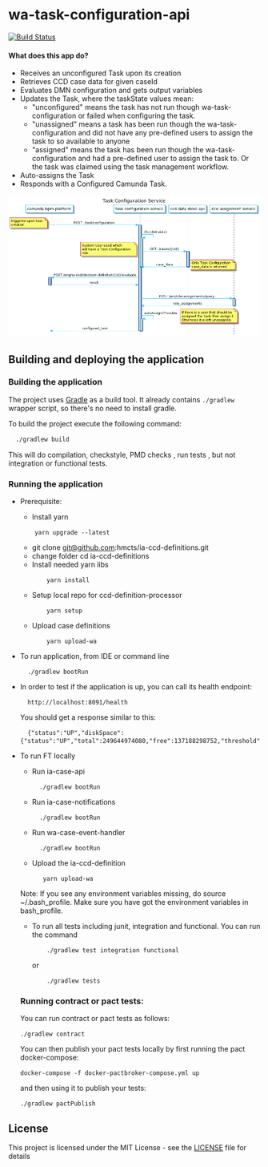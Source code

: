 # wa-task-configuration-api

[![Build Status](https://travis-ci.org/hmcts/wa-task-configuration-api.svg?branch=master)](https://travis-ci.org/hmcts/wa-task-configuration-api)

#### What does this app do?

- Receives an unconfigured Task upon its creation
- Retrieves CCD case data for given caseId
- Evaluates DMN configuration and gets output variables
- Updates the Task, where the taskState values mean:
  - "unconfigured" means the task has not run though wa-task-configuration or failed when configuring the task.
  - "unassigned"  means a task has been run though the wa-task-configuration and did not have any pre-defined users to assign the task to so available to anyone
  - "assigned"  means the task has been run though the wa-task-configuration and had a pre-defined user to assign the task to. Or the task was claimed using the task management workflow.
- Auto-assigns the Task
- Responds with a Configured Camunda Task.

<!--
    Sequence Diagram Source:
    http://www.plantuml.com/plantuml/uml/fLDDJnin43tZNp6Yb_QmxBaS4E6Z5H8LI84pcjYpkrQyzcAF4oBWlzVUR0A9qgHLSt9cthnvC_FsF31wZgqHZLO4bNCySIz2XAcs7Nfi8JIet5pR6jX7siZGSoGh2Lx5qSXxDxzqndcu8kh6qyM5YPJYafs_S5wHNsOL-kcaJztgYcwrfGDPbDFQksZL4l5bzFtgykg7E197z-XPIzsXvO5Zk_y6PfjftcWc0SFl5uM0DOsChYr8ianUl0l1cWt10uOfN3fRwJfwPEqiZCdFj2GXCB93oNg6JE2iw3uwmh74DlN3OjArHMUGA-VRuqq89-v2VkOkmf9x2oYbAXGo5e6Tfm8xlGNmpgHm26c2bYolQG03U0n2YDrwYhDz8k0Kxk_63wTGPb2v0UgtPnqJ6Afus2LxNTVaIK7id8LS1KDAUlge8wlwsgHhJ__3wdJrLKfrewvVTE3mxG0T56SxLvc8VbxdAIK62kMhrEfzvtZZHM1guJ4HGWoaiezaivfmhes11cS4kCirArW-rSdc5lemSVGMieIdh4y8HIjlxNVAMgdNTREIUcVDOfUA8Rrk0peChKbjY3fucPr-6Xm39TbQMoey1IuLIHrojQ9AMvs9ojUquv9cQ28oYM7uX8w6XNXxUplKFhjwtGpRSki32ELp9ByG6LKaz3woq_uaJv-A_zEL6DcDUhQRwjwbnyJGxYlTLC0DUSfNm6mfd_uZGsXSD0ecDE2MsaXbT7_L_B136FJww9bihWEbKARCreL7kwe--OS3zrlxuurNDQIUCaVF-xTsFIUhOcj-0m00

    See: https://plantuml.com/ docs for reference
-->

![task-configuration-service](task-configuration.png)


## Building and deploying the application

### Building the application

The project uses [Gradle](https://gradle.org) as a build tool. It already contains
`./gradlew` wrapper script, so there's no need to install gradle.

To build the project execute the following command:

```bash
  ./gradlew build
```
This will do compilation, checkstyle, PMD checks , run tests , but not integration or functional tests.

### Running the application

- Prerequisite:
    - Install yarn
    ```
        yarn upgrade --latest
    ```
    - git clone git@github.com:hmcts/ia-ccd-definitions.git
    - change folder cd ia-ccd-definitions
    - Install needed yarn libs
        ```
            yarn install
        ```
    - Setup local repo for ccd-definition-processor
        ```
            yarn setup
        ```
    - Upload case definitions
        ```
            yarn upload-wa
        ```
- To run application, from IDE or command line
   ```
     ./gradlew bootRun
   ```
- In order to test if the application is up, you can call its health endpoint:
   ```
     http://localhost:8091/health
   ```

  You should get a response similar to this:

  ```
    {"status":"UP","diskSpace":{"status":"UP","total":249644974080,"free":137188298752,"threshold":10485760}}
  ```

- To run FT locally
    - Run ia-case-api
       ```
         ./gradlew bootRun
       ```
    - Run ia-case-notifications
       ```
         ./gradlew bootRun
       ```
    - Run wa-case-event-handler
       ```
         ./gradlew bootRun
       ```
    - Upload the ia-ccd-definition
      ```
         yarn upload-wa
      ```

    Note: If you see any environment variables missing, do source ~/.bash_profile.
          Make sure you have got the environment variables in bash_profile.

     - To run all tests including junit, integration and functional. You can run the command
        ```
            ./gradlew test integration functional
        ```
       or
        ```
            ./gradlew tests
        ```

    ### Running contract or pact tests:

    You can run contract or pact tests as follows:

    ```
    ./gradlew contract
    ```

    You can then publish your pact tests locally by first running the pact docker-compose:

    ```
    docker-compose -f docker-pactbroker-compose.yml up
    ```

    and then using it to publish your tests:

    ```
    ./gradlew pactPublish
    ```
## License

This project is licensed under the MIT License - see the [LICENSE](LICENSE) file for details

